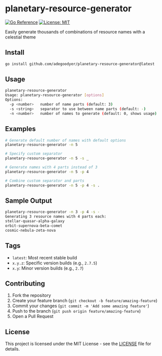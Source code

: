 # planetary-resource-generator

[![Go Reference](https://pkg.go.dev/badge/github.com/adegoodyer/planetary-resource-generator.svg)](https://pkg.go.dev/github.com/adegoodyer/planetary-resource-generator)
[![License: MIT](https://img.shields.io/badge/License-MIT-yellow.svg)](https://opensource.org/licenses/MIT)

Easily generate thousands of combinations of resource names with a celestial theme

## Install

```bash
go install github.com/adegoodyer/planetary-resource-generator@latest
```

## Usage
```bash
planetary-resource-generator
Usage: planetary-resource-generator [options]
Options:
  -p <number>   number of name parts (default: 3)
  -s <string>   separator to use between name parts (default: -)
  -n <number>   number of names to generate (default: 0, shows usage)
```

## Examples
```bash
# Generate default number of names with default options
planetary-resource-generator -n 5

# Specify custom separator
planetary-resource-generator -n 5 -s _

# Generate names with 4 parts instead of 3
planetary-resource-generator -n 5 -p 4

# Combine custom separator and parts
planetary-resource-generator -n 5 -p 4 -s .
```

## Sample Output
```bash
planetary-resource-generator -n 3 -p 4 -s -
Generating 3 resource names with 4 parts each:
stellar-quasar-alpha-galaxy
orbit-supernova-beta-comet
cosmic-nebula-zeta-nova
```

## Tags

- `latest`: Most recent stable build
- `x.y.z`: Specific version builds (e.g., `2.7.5`)
- `x.y`: Minor version builds (e.g., `2.7`)

## Contributing

1. Fork the repository
2. Create your feature branch (`git checkout -b feature/amazing-feature`)
3. Commit your changes (`git commit -m 'Add some amazing feature'`)
4. Push to the branch (`git push origin feature/amazing-feature`)
5. Open a Pull Request

## License

This project is licensed under the MIT License - see the [LICENSE](LICENSE) file for details.
